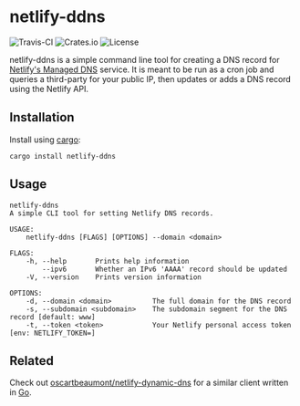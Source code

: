 # netlify-ddns

![Travis-CI](https://img.shields.io/travis/com/lukehsiao/netlify-ddns-rs)
![Crates.io](https://img.shields.io/crates/v/netlify-ddns)
![License](https://img.shields.io/crates/l/netlify-ddns)

netlify-ddns is a simple command line tool for creating a DNS record for
[Netlify's Managed DNS][netlify] service. It is meant to be run as a cron job
and queries a third-party for your public IP, then updates or adds a DNS record
using the Netlify API.

## Installation

Install using [cargo][cargo]:

```
cargo install netlify-ddns
```

## Usage

```
netlify-ddns
A simple CLI tool for setting Netlify DNS records.

USAGE:
    netlify-ddns [FLAGS] [OPTIONS] --domain <domain>

FLAGS:
    -h, --help       Prints help information
        --ipv6       Whether an IPv6 'AAAA' record should be updated
    -V, --version    Prints version information

OPTIONS:
    -d, --domain <domain>          The full domain for the DNS record
    -s, --subdomain <subdomain>    The subdomain segment for the DNS record [default: www]
    -t, --token <token>            Your Netlify personal access token [env: NETLIFY_TOKEN=]
```

## Related

Check out [oscartbeaumont/netlify-dynamic-dns][netlify-ddns-go] for a similar
client written in [Go][go].

[cargo]: https://doc.rust-lang.org/cargo/getting-started/installation.html
[go]: https://golang.org/
[netlify-ddns-go]: https://github.com/oscartbeaumont/netlify-dynamic-dns
[netlify]: https://www.netlify.com/docs/dns/
